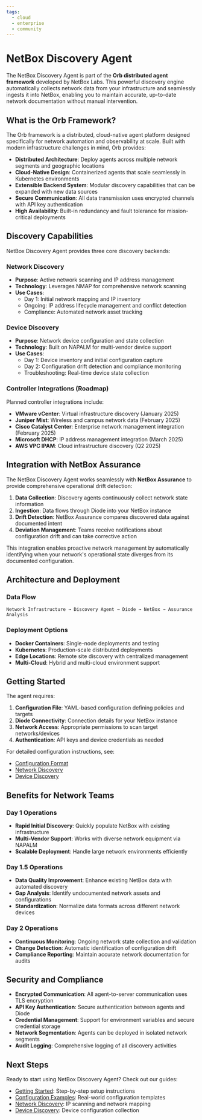 ```yaml
---
tags:
  - cloud
  - enterprise
  - community
---
```


# NetBox Discovery Agent

The NetBox Discovery Agent is part of the **Orb distributed agent framework** developed by NetBox Labs. This powerful discovery engine automatically collects network data from your infrastructure and seamlessly ingests it into NetBox, enabling you to maintain accurate, up-to-date network documentation without manual intervention.

## What is the Orb Framework?

The Orb framework is a distributed, cloud-native agent platform designed specifically for network automation and observability at scale. Built with modern infrastructure challenges in mind, Orb provides:

- **Distributed Architecture**: Deploy agents across multiple network segments and geographic locations
- **Cloud-Native Design**: Containerized agents that scale seamlessly in Kubernetes environments
- **Extensible Backend System**: Modular discovery capabilities that can be expanded with new data sources
- **Secure Communication**: All data transmission uses encrypted channels with API key authentication
- **High Availability**: Built-in redundancy and fault tolerance for mission-critical deployments

## Discovery Capabilities

NetBox Discovery Agent provides three core discovery backends:

### Network Discovery
- **Purpose**: Active network scanning and IP address management
- **Technology**: Leverages NMAP for comprehensive network scanning
- **Use Cases**: 
  - Day 1: Initial network mapping and IP inventory
  - Ongoing: IP address lifecycle management and conflict detection
  - Compliance: Automated network asset tracking

### Device Discovery  
- **Purpose**: Network device configuration and state collection
- **Technology**: Built on NAPALM for multi-vendor device support
- **Use Cases**:
  - Day 1: Device inventory and initial configuration capture
  - Day 2: Configuration drift detection and compliance monitoring
  - Troubleshooting: Real-time device state collection

### Controller Integrations (Roadmap)
Planned controller integrations include:
- **VMware vCenter**: Virtual infrastructure discovery (January 2025)
- **Juniper Mist**: Wireless and campus network data (February 2025)  
- **Cisco Catalyst Center**: Enterprise network management integration (February 2025)
- **Microsoft DHCP**: IP address management integration (March 2025)
- **AWS VPC IPAM**: Cloud infrastructure discovery (Q2 2025)

## Integration with NetBox Assurance

The NetBox Discovery Agent works seamlessly with **NetBox Assurance** to provide comprehensive operational drift detection:

1. **Data Collection**: Discovery agents continuously collect network state information
2. **Ingestion**: Data flows through Diode into your NetBox instance
3. **Drift Detection**: NetBox Assurance compares discovered data against documented intent
4. **Deviation Management**: Teams receive notifications about configuration drift and can take corrective action

This integration enables proactive network management by automatically identifying when your network's operational state diverges from its documented configuration.

## Architecture and Deployment

### Data Flow
```
Network Infrastructure → Discovery Agent → Diode → NetBox → Assurance Analysis
```

### Deployment Options
- **Docker Containers**: Single-node deployments and testing
- **Kubernetes**: Production-scale distributed deployments
- **Edge Locations**: Remote site discovery with centralized management
- **Multi-Cloud**: Hybrid and multi-cloud environment support

## Getting Started

The agent requires:
1. **Configuration File**: YAML-based configuration defining policies and targets
2. **Diode Connectivity**: Connection details for your NetBox instance
3. **Network Access**: Appropriate permissions to scan target networks/devices
4. **Authentication**: API keys and device credentials as needed

For detailed configuration instructions, see:
- [Configuration Format](configuration-file.md)
- [Network Discovery](network_discovery.md)  
- [Device Discovery](device_discovery.md)

## Benefits for Network Teams

### Day 1 Operations
- **Rapid Initial Discovery**: Quickly populate NetBox with existing infrastructure
- **Multi-Vendor Support**: Works with diverse network equipment via NAPALM
- **Scalable Deployment**: Handle large network environments efficiently

### Day 1.5 Operations  
- **Data Quality Improvement**: Enhance existing NetBox data with automated discovery
- **Gap Analysis**: Identify undocumented network assets and configurations
- **Standardization**: Normalize data formats across different network devices

### Day 2 Operations
- **Continuous Monitoring**: Ongoing network state collection and validation
- **Change Detection**: Automatic identification of configuration drift
- **Compliance Reporting**: Maintain accurate network documentation for audits

## Security and Compliance

- **Encrypted Communication**: All agent-to-server communication uses TLS encryption
- **API Key Authentication**: Secure authentication between agents and Diode
- **Credential Management**: Support for environment variables and secure credential storage
- **Network Segmentation**: Agents can be deployed in isolated network segments
- **Audit Logging**: Comprehensive logging of all discovery activities

## Next Steps

Ready to start using NetBox Discovery Agent? Check out our guides:

- [Getting Started](get-started.md): Step-by-step setup instructions
- [Configuration Examples](config_samples.md): Real-world configuration templates
- [Network Discovery](network_discovery.md): IP scanning and network mapping
- [Device Discovery](device_discovery.md): Device configuration collection
